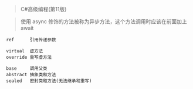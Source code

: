 
> C#高级编程(第11版)

> 使用 async 修饰的方法被称为异步方法，这个方法调用时应该在前面加上 await

```
ref      引用传递参数

virtual  虚方法
override 重写虚方法

base     调用父类
abstract 抽象类和方法
sealed   密封类和方法(无法继承和重写)

```